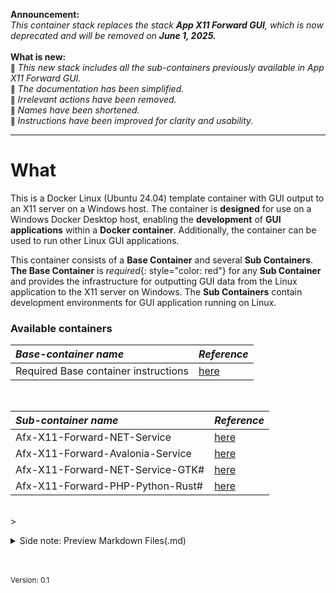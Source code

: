 

**Announcement:** <br>
*This container stack replaces the stack **App X11 Forward GUI**, which is now deprecated and will be removed on **June 1, 2025.***   <br><br>
**What is new:** <br>
<small>🌟</small> *This new stack includes all the sub-containers previously available in App X11 Forward GUI.* <br>
<small>🌟</small> *The documentation has been simplified.* <br>
<small>🌟</small> *Irrelevant actions have been removed.*<br>
<small>🌟</small> *Names have been shortened.* <br>
<small>🌟</small> *Instructions have been improved for clarity and usability.* <br>

<hr>

# What
This is a Docker Linux (Ubuntu 24.04) template container with GUI output to an X11 server on a Windows host. The container is **designed** for use on a Windows Docker Desktop host, enabling the **development** of **GUI applications** within a **Docker container**. Additionally, the container can be used to run other Linux GUI applications.

This container consists of a **Base Container** and several **Sub Containers**. **The Base Container** is *required*{: style="color: red"} for any **Sub Container** and provides the infrastructure for outputting GUI data from the Linux application to the X11 server on Windows. The **Sub Containers** contain development environments for GUI application running on Linux. 

### Available containers

| ***Base-container name***            | ***Reference*** |
|:-----------------                   |:----------------|
| Required Base container instructions         | [here](./Howtos/howto_create_a_dev_container#the-basic-container-setup) |

<br>

| ***Sub-container name***            | ***Reference*** |
|:-----------------                   |:----------------|
| Afx-X11-Forward-NET-Service         | [here](./Howtos/howto_create_a_dev_container#31-creating-the-net-sub-container-afx-x11-forward-net-service) |
| Afx-X11-Forward-Avalonia-Service    | [here](./Howtos/howto_create_a_dev_container#32-creating-an-avalonia-net-sub-container-afx-x11-forward-avalonia-service)|
| Afx-X11-Forward-NET-Service-GTK#    | [here](./Howtos/howto_create_a_dev_container#33-creating-an-net-gtk-sub-container-afx-x11-forward-net-service-gtk)  |
| Afx-X11-Forward-PHP-Python-Rust#    | [here](./Howtos/howto_create_a_dev_container#34---a-phppythonrust-sub-container)  |

 <br>> <br>

<details closed>  
  <summary class="clickable-summary">
  <span  class="summary-icon"></span> 
  Side note: Preview Markdown Files(.md)
  </summary> 	<!-- On same line is failure, Don't indent the following Markdown lines!  -->

> <br>
> 
> ### Preview Markdown Files(.md)
>
>To preview the Markdown (.md) files in this project, one of the solutions is to open these files in Visual Studio Code (VSC) and install the plugin: **Markdown Preview GitHub Styling** (Tested with version 2.04). Other plugins, or plugins for other programs, may not always work correctly with the file links in the documentation. I use the file link syntax supported by GitHub (Jekyll), which is also compatible with the above-mentioned plugin.
>
> To display the Preview screen in VSC: 
>- Ensure that you are **not** working in ***Restricted mode***.
>- Click on the "file.md" tab and choose: "Open preview." 
>- Alternatively, you can click the 'Open Preview to the Side' button at the top right. 
>
><br>
<a href="https://github.com/mjbvz/vscode-github-markdown-preview-style" target="_blank">Click here for more information on the Markdown Preview GitHub Styling plugin</a>
</details>


<br><br>
<small>Version: 0.1 </small>
